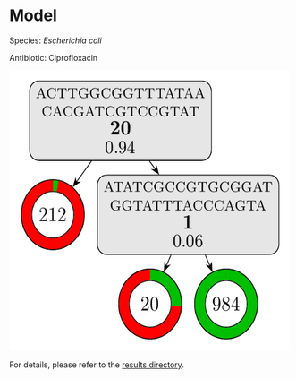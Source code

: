 
# Model

Species: *Escherichia coli*

Antibiotic: Ciprofloxacin

<img src="./model.png" width=500 height=500 />

For details, please refer to the [results directory](../../../../../results/cart_b/escherichia%20coli/ciprofloxacin/repeat_6/).

